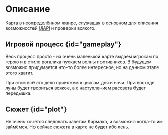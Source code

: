 # Описание

Карта в неопределённом жанре, служащая в основном для описания
возможностей [UjAPI](https://unryzec.github.io/UjAPI/ujapi.html) и проверки всякого.

## Игровой процесс {id="gameplay"}

Весь процесс просто - на очень маленькой карте выдаём игрокам по герою и в стиле рогалика пускаем
волны противников. В будущем возможно придумается что-то более интересное, но на данном этапе этого хватит.

При этом всё это дело привяжем к циклам дня и ночи. При восходе луны будет твориться всякое, а с наступлением рассвета
будет передышка.

## Сюжет {id="plot"}

Не очень хочется следовать заветам Кармака, и возможно когда-то им займёмся. Но сейчас сюжета в карте не будет ибо лень.



